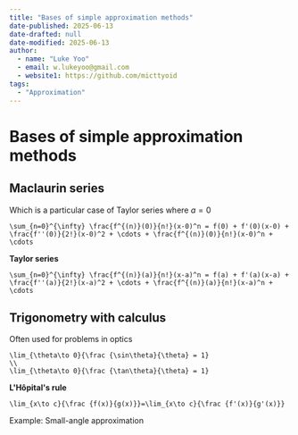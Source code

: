 ```yaml
---
title: "Bases of simple approximation methods"
date-published: 2025-06-13
date-drafted: null
date-modified: 2025-06-13
author:
  - name: "Luke Yoo"
  - email: w.lukeyoo@gmail.com
  - website1: https://github.com/micttyoid
tags:
  - "Approximation"
---
```


# Bases of simple approximation methods

## Maclaurin series

Which is a particular case of Taylor series where $a = 0$

```[latex]
\sum_{n=0}^{\infty} \frac{f^{(n)}(0)}{n!}(x-0)^n = f(0) + f'(0)(x-0) + \frac{f''(0)}{2!}(x-0)^2 + \cdots + \frac{f^{(n)}(0)}{n!}(x-0)^n + \cdots
```

**Taylor series**

```[latex]
\sum_{n=0}^{\infty} \frac{f^{(n)}(a)}{n!}(x-a)^n = f(a) + f'(a)(x-a) + \frac{f''(a)}{2!}(x-a)^2 + \cdots + \frac{f^{(n)}(a)}{n!}(x-a)^n + \cdots
```

## Trigonometry with calculus

Often used for problems in optics

```[latex]
\lim_{\theta\to 0}{\frac {\sin\theta}{\theta} = 1}
\\
\lim_{\theta\to 0}{\frac {\tan\theta}{\theta} = 1}
```

**L'Hôpital's rule**

```[latex]
\lim_{x\to c}{\frac {f(x)}{g(x)}}=\lim_{x\to c}{\frac {f'(x)}{g'(x)}}
```

Example: Small-angle approximation
